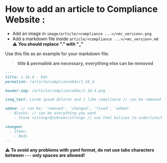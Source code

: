 # How to add an article to Compliance Website :
- Add an image in `image/article/<compliance ...>/<mc_version>.png`  
- Add a markdown file inside `article/<compliance ...>/<mc_version>.md` :warning: **You should replace "." with "\_"**

Use this file as an example for your markdown file:
> **title & permalink are necessary, everything else can be removed**

```markdown
---
title: 1.16.4 - 64x
permalink: /article/compliance64x/1_16_4

header-img: /article/compliance64x/1.16.4.png

long_text: Lorem ipsum doloret and i like compliance // can be removed

added: // can be: 'removed', 'changed', 'fixed', 'added'
  - Blocks: // can be everything you want
    - Stone <strong>@Juknum</strong> // use html balises to underline/bold text

changed:
  - Items:
    - Beds
---
```

:warning: **To avoid any problems with yaml format, do not use tabs characters between `---` only spaces are allowed!**